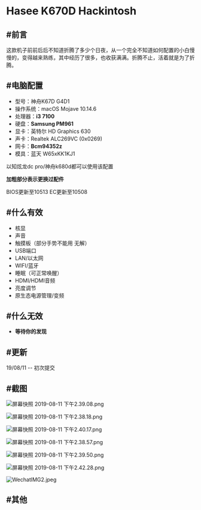 # Hasee K670D Hackintosh
## #前言
这款机子前前后后不知道折腾了多少个日夜，从一个完全不知道如何配置的小白慢慢的，变得越来熟练，其中经历了很多，也收获满满。折腾不止，活着就是为了折腾。

## #电脑配置

- 型号：神舟K67D G4D1
- 操作系统：macOS Mojave 10.14.6
- 处理器：**i3 7100**
- 硬盘：**Samsung PM961**
- 显卡：英特尔 HD Graphics 630
- 声卡：Realtek ALC269VC (0x0269)
- 网卡：**Bcm94352z**
- 模具：蓝天 W65xKK1KJ1

以知炫龙dc pro/神舟k680d都可以使用该配置

**加粗部分表示更换过配件**

BIOS更新至10513 EC更新至10508

## #什么有效

- 核显
- 声音
- 触摸板（部分手势不能用 无解）
- USB端口
- LAN/以太网
- WIFI/蓝牙
- 睡眠（可正常唤醒）
- HDMI/HDMI音频
- 亮度调节
- 原生态电源管理/变频



## #什么无效

- **等待你的发现**



## #更新

19/08/11 -- 初次提交


## #截图

![屏幕快照 2019-08-11 下午2.39.08.png](https://i.loli.net/2019/08/11/XgNRULoIcfCTadM.png)

![屏幕快照 2019-08-11 下午2.38.18.png](https://i.loli.net/2019/08/11/CcYInzXKTMl2hVk.png)

![屏幕快照 2019-08-11 下午2.40.17.png](https://i.loli.net/2019/08/11/jRve6OsxZHBk5In.png)

![屏幕快照 2019-08-11 下午2.38.57.png](https://i.loli.net/2019/08/11/Q9hu81IrqUZgWXT.png)

![屏幕快照 2019-08-11 下午2.39.50.png](https://i.loli.net/2019/08/11/R91kbMCSPz3lecT.png)

![屏幕快照 2019-08-11 下午2.42.28.png](https://i.loli.net/2019/08/11/OylWtVYCs285Nx9.png)

![WechatIMG2.jpeg](https://i.loli.net/2019/08/11/beJMiZBYrhpv9Od.jpg)

## #其他


